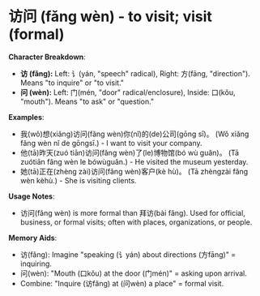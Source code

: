 # **访问 (fǎng wèn) - to visit; visit (formal)**

**Character Breakdown**:  
- **访 (fǎng):** Left: 讠(yán, "speech" radical), Right: 方(fāng, "direction"). Means "to inquire" or "to visit."  
- **问 (wèn):** Left: 门(mén, "door" radical/enclosure), Inside: 口(kǒu, "mouth"). Means "to ask" or "question."

**Examples**:  
- 我(wǒ)想(xiǎng)访问(fǎng wèn)你(nǐ)的(de)公司(gōng sī)。 (Wǒ xiǎng fǎng wèn nǐ de gōngsī.) - I want to visit your company.  
- 他(tā)昨天(zuó tiān)访问(fǎng wèn)了(le)博物馆(bó wù guǎn)。 (Tā zuótiān fǎng wèn le bówùguǎn.) - He visited the museum yesterday.  
- 她(tā)正在(zhèng zài)访问(fǎng wèn)客户(kè hù)。 (Tā zhèngzài fǎng wèn kèhù.) - She is visiting clients.

**Usage Notes**:  
- 访问(fǎng wèn) is more formal than 拜访(bài fǎng). Used for official, business, or formal visits; often with places, organizations, or people.

**Memory Aids**:  
- 访(fǎng): Imagine "speaking (讠yán) about directions (方fāng)" = inquiring.  
- 问(wèn): "Mouth (口kǒu) at the door (门mén)" = asking upon arrival.  
- Combine: "Inquire (访fǎng) at (问wèn) a place" = formal visit.